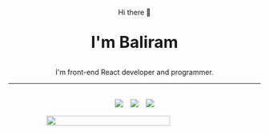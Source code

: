 <p align="center"> Hi there 👋</p>
<p style="font-size:32px; font-weight: bolder;" align="center">I'm Baliram</p>
<p align="center">I'm front-end React developer and programmer.</p>
<hr>
<br>
<div style="display:flex; gap: 15px; justify-content:center;" align='center'>
  <a href="https://www.linkedin.com/in/baliram-kumar-0a9a0a214/" target="_blank"><img src="https://cdn.icon-icons.com/icons2/2530/PNG/128/linkedin_button_icon_151847.png" target="_blank"></a>
    <a href="https://www.codewars.com/users/0ME9A" target="_blank"><img src="https://cdn.icon-icons.com/icons2/2530/PNG/128/codewars_button_icon_151901.png" target="_blank"></a>
  <a href="mailto:heyome9a@gmail.com"><img src="https://cdn.icon-icons.com/icons2/2530/PNG/96/gmail_button_icon_151848.png" target="_blank"></a>
</div>
</br>

<div style='display:flex; justify-content:center; flex-direction:column; align-items:center; gap: 10px'>
  <img width=70% src="https://github-readme-stats.vercel.app/api?username=0ME9A&count_private=true&include_all_commits=true&show_icons=true&theme=dracula&hide_border=false&show_owner=true"/>
<!-- 
  <img width=60% src="https://github-readme-stats.vercel.app/api/top-langs/?username=0ME9A&theme=dracula&hide_border=false&&layout=compact"/> -->
</div>
